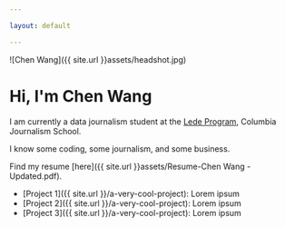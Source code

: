 ```yaml
---

layout: default

---
```

![Chen Wang]({{ site.url }}assets/headshot.jpg)

# Hi, I'm Chen Wang

I am currently a data journalism student at the [Lede Program](http://ledeprogram.com), Columbia Journalism School.

I know some coding, some journalism, and some business. 

Find my resume [here]({{ site.url }}assets/Resume-Chen Wang - Updated.pdf). 

* [Project 1]({{ site.url }}/a-very-cool-project): Lorem ipsum
* [Project 2]({{ site.url }}/a-very-cool-project): Lorem ipsum
* [Project 3]({{ site.url }}/a-very-cool-project): Lorem ipsum